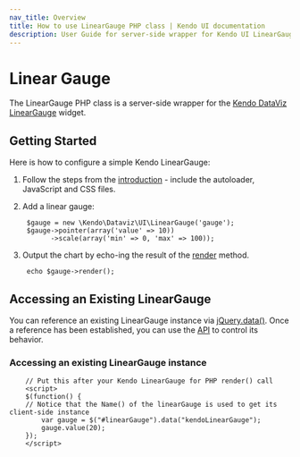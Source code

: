 ```yaml
---
nav_title: Overview
title: How to use LinearGauge PHP class | Kendo UI documentation
description: User Guide for server-side wrapper for Kendo UI LinearGauge for PHP.
---
```


# Linear Gauge

The LinearGauge PHP class is a server-side wrapper for the [Kendo DataViz LinearGauge](/api/dataviz/lineargauge) widget.

## Getting Started

Here is how to configure a simple Kendo LinearGauge:

1. Follow the steps from the [introduction](/getting-started/using-kendo-with/php/introduction) - include the autoloader, JavaScript and CSS files.

1. Add a linear gauge:

        $gauge = new \Kendo\Dataviz\UI\LinearGauge('gauge');
        $gauge->pointer(array('value' => 10))
              ->scale(array('min' => 0, 'max' => 100));

1. Output the chart by echo-ing the result of the [render](/api/wrappers/php/Kendo/UI/Widget#render) method.

        echo $gauge->render();

## Accessing an Existing LinearGauge

You can reference an existing LinearGauge instance via [jQuery.data()](http://api.jquery.com/jQuery.data/).
Once a reference has been established, you can use the [API](/api/dataviz/lineargauge#methods) to control its behavior.

### Accessing an existing LinearGauge instance

        // Put this after your Kendo LinearGauge for PHP render() call
        <script>
        $(function() {
        // Notice that the Name() of the linearGauge is used to get its client-side instance
            var gauge = $("#linearGauge").data("kendoLinearGauge");
            gauge.value(20);
        });
        </script>

